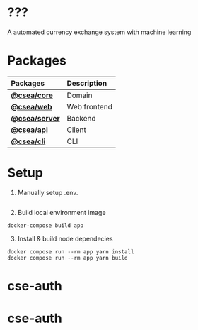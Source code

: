 # ???

A automated currency exchange system with machine learning

# Packages

| Packages                    | Description  |
| :---------------------------| :----------- |
| **[@csea/core](./core)**     | Domain       |
| **[@csea/web](./web)**       | Web frontend |
| **[@csea/server](./server)** | Backend      |
| **[@csea/api](./api)**       | Client       |
| **[@csea/cli](./cli)**       | CLI          |

# Setup

1. Manually setup .env.

```
```

2. Build local environment image

```
docker-compose build app
```

3. Install & build node dependecies

```
docker compose run --rm app yarn install
docker compose run --rm app yarn build
```
# cse-auth
# cse-auth
